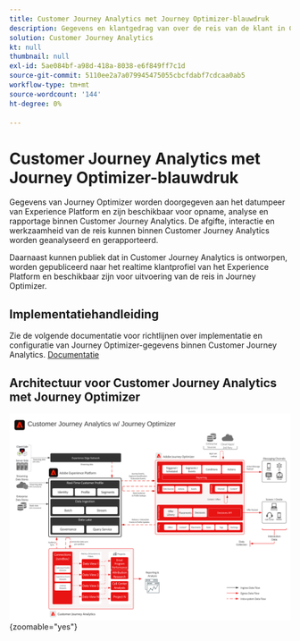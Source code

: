 ```yaml
---
title: Customer Journey Analytics met Journey Optimizer-blauwdruk
description: Gegevens en klantgedrag van over de reis van de klant in Customer Journey Analytics verenigen en analyseren, inclusief bezorgings- en interactiegegevens van Journey Optimizer.
solution: Customer Journey Analytics
kt: null
thumbnail: null
exl-id: 5ae084bf-a98d-418a-8038-e6f849ff7c1d
source-git-commit: 5110ee2a7a079945475055cbcfdabf7cdcaa0ab5
workflow-type: tm+mt
source-wordcount: '144'
ht-degree: 0%

---
```


# Customer Journey Analytics met Journey Optimizer-blauwdruk

Gegevens van Journey Optimizer worden doorgegeven aan het datumpeer van Experience Platform en zijn beschikbaar voor opname, analyse en rapportage binnen Customer Journey Analytics. De afgifte, interactie en werkzaamheid van de reis kunnen binnen Customer Journey Analytics worden geanalyseerd en gerapporteerd.

Daarnaast kunnen publiek dat in Customer Journey Analytics is ontworpen, worden gepubliceerd naar het realtime klantprofiel van het Experience Platform en beschikbaar zijn voor uitvoering van de reis in Journey Optimizer.

## Implementatiehandleiding

Zie de volgende documentatie voor richtlijnen over implementatie en configuratie van Journey Optimizer-gegevens binnen Customer Journey Analytics. [Documentatie](https://experienceleague.adobe.com/docs/journey-optimizer/using/reporting/reports/sharing-overview.html)

## Architectuur voor Customer Journey Analytics met Journey Optimizer

![Architectuurdiagram](assets/CJA_AJO.svg){zoomable="yes"}
